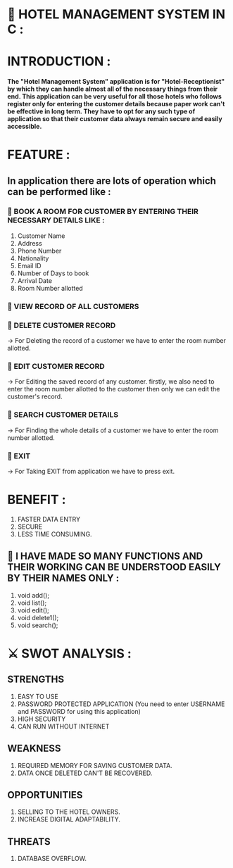 # 🏨 HOTEL MANAGEMENT SYSTEM IN C :

# INTRODUCTION :
#### The "Hotel Management System" application is for "Hotel-Receptionist" by which they can handle almost all of the necessary things from their end. This application can be very useful for all those hotels who follows register only for entering the customer details because paper work can't be effective in long term. They have to opt for any such type of application so that their customer data always remain secure and easily accessible.


# FEATURE :
## In application there are lots of operation which  can be performed like :

### 💠 BOOK A ROOM FOR CUSTOMER BY ENTERING THEIR NECESSARY DETAILS LIKE :
1. Customer Name
2. Address
3. Phone Number
4. Nationality
5. Email ID
6. Number of Days to book
7. Arrival Date
8. Room Number allotted
### 💠 VIEW RECORD OF ALL CUSTOMERS

### 💠 DELETE CUSTOMER RECORD
-> For Deleting the record of a customer we have to enter the room number allotted. 

### 💠 EDIT CUSTOMER RECORD
-> For Editing the saved record of any customer. firstly, we also need to enter the room number allotted to the customer then only we can edit the customer's record.
 
### 💠 SEARCH CUSTOMER DETAILS
-> For Finding the whole details of a customer we have to enter the room number allotted.

### 💠 EXIT
-> For Taking EXIT from application we have to press exit.

# BENEFIT :
1. FASTER DATA ENTRY
2. SECURE
3. LESS TIME CONSUMING.

## 🔎 I HAVE MADE SO MANY FUNCTIONS AND THEIR WORKING CAN BE UNDERSTOOD EASILY BY THEIR NAMES ONLY :
1. void add(); 
2. void list();
3. void edit(); 
4. void delete1();
5. void search();

# ⚔️ SWOT ANALYSIS :

## STRENGTHS 
1. EASY TO USE
2. PASSWORD PROTECTED APPLICATION (You need to enter USERNAME and PASSWORD for using this application)
3. HIGH SECURITY
4. CAN RUN WITHOUT INTERNET

## WEAKNESS
1. REQUIRED MEMORY FOR SAVING CUSTOMER DATA.
2. DATA ONCE DELETED CAN'T BE RECOVERED.

## OPPORTUNITIES
1. SELLING TO THE HOTEL OWNERS.
2. INCREASE DIGITAL ADAPTABILITY.

## THREATS
1. DATABASE OVERFLOW.


